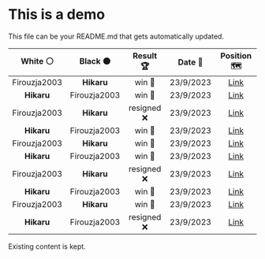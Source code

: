 # This is a demo

This file can be your README.md that gets automatically updated.

<!--START_SECTION:chessStats-->
<!-- Automatically generated with https://github.com/Balastrong/chess-stats-action -->

| White ⚪ | Black ⚫ | Result 🏆 | Date 📅 | Position 🗺️ |
|:---:|:---:|:---:|:---:|:---:|
| Firouzja2003 | **Hikaru** | win 🥇 | 23/9/2023 | <a href="http://www.ee.unb.ca/cgi-bin/tervo/fen.pl?select=8/k1b3p1/3p4/p1pPp1q1/P1P4R/1P6/KN6/8 w - -">Link</a> |
| **Hikaru** | Firouzja2003 | win 🥇 | 23/9/2023 | <a href="http://www.ee.unb.ca/cgi-bin/tervo/fen.pl?select=6r1/8/6k1/6R1/2K3PP/8/8/8 b - -">Link</a> |
| Firouzja2003 | **Hikaru** | resigned ❌ | 23/9/2023 | <a href="http://www.ee.unb.ca/cgi-bin/tervo/fen.pl?select=3knr2/2p1Q3/1p3P2/p6p/3P3P/P1K5/1P6/8 b - -">Link</a> |
| **Hikaru** | Firouzja2003 | win 🥇 | 23/9/2023 | <a href="http://www.ee.unb.ca/cgi-bin/tervo/fen.pl?select=8/8/8/4R3/1bP5/3p4/5k2/3K4 b - -">Link</a> |
| Firouzja2003 | **Hikaru** | win 🥇 | 23/9/2023 | <a href="http://www.ee.unb.ca/cgi-bin/tervo/fen.pl?select=5r1k/p5p1/1p2R2p/8/4R1K1/7P/PPQ2bq1/8 w - -">Link</a> |
| **Hikaru** | Firouzja2003 | win 🥇 | 23/9/2023 | <a href="http://www.ee.unb.ca/cgi-bin/tervo/fen.pl?select=5r1k/6p1/p2P3Q/8/2pBq3/2P5/Pr3bPP/R4R1K b - -">Link</a> |
| Firouzja2003 | **Hikaru** | resigned ❌ | 23/9/2023 | <a href="http://www.ee.unb.ca/cgi-bin/tervo/fen.pl?select=8/8/P5k1/2K2n1p/2B5/2P5/1P6/8 b - -">Link</a> |
| **Hikaru** | Firouzja2003 | win 🥇 | 23/9/2023 | <a href="http://www.ee.unb.ca/cgi-bin/tervo/fen.pl?select=R7/P6k/8/5p2/6p1/6P1/r4PKP/8 w - -">Link</a> |
| Firouzja2003 | **Hikaru** | win 🥇 | 23/9/2023 | <a href="http://www.ee.unb.ca/cgi-bin/tervo/fen.pl?select=2b3n1/8/pp1p2kp/2pPbp2/2P2Bn1/PP6/2Q1NPPq/5BKN w - -">Link</a> |
| **Hikaru** | Firouzja2003 | resigned ❌ | 23/9/2023 | <a href="http://www.ee.unb.ca/cgi-bin/tervo/fen.pl?select=2r3k1/6p1/3qp3/5p2/3rpP2/2P1R2P/2Q4K/2R5 w - -">Link</a> |

<!--END_SECTION:chessStats-->

Existing content is kept.
